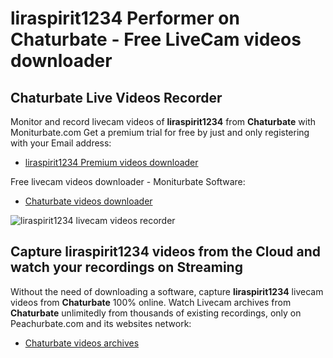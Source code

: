 # liraspirit1234 Performer on Chaturbate - Free LiveCam videos downloader

## Chaturbate Live Videos Recorder

Monitor and record livecam videos of **liraspirit1234** from **Chaturbate** with Moniturbate.com
Get a premium trial for free by just and only registering with your Email address:
* [liraspirit1234 Premium videos downloader](https://moniturbate.com/request-demo-licence-key.html)

Free livecam videos downloader - Moniturbate Software:
* [Chaturbate videos downloader](https://moniturbate.com/moniturbate-download-software.html)

![liraspirit1234 livecam videos recorder](https://peachurnet.com/templates/moniturbate-software.png)


## Capture liraspirit1234 videos from the Cloud and watch your recordings on Streaming

Without the need of downloading a software, capture **liraspirit1234** livecam videos from **Chaturbate** 100% online.
Watch Livecam archives from **Chaturbate** unlimitedly from thousands of existing recordings, only on Peachurbate.com and its websites network:
* [Chaturbate videos archives](https://peachurnet.com/)